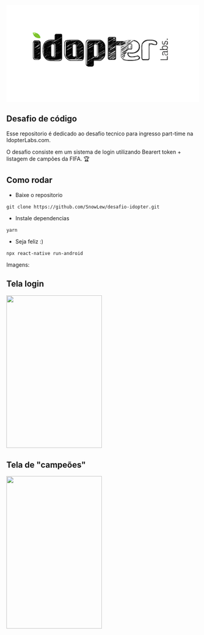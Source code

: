![](https://github.com/idopterlabs/idopter-site/blob/master/img/idopterlabsteste2.png?raw=true)

## Desafio de código 
Esse repositorio é dedicado ao desafio tecnico para ingresso part-time na IdopterLabs.com. 

O desafio consiste em um sistema de login utilizando Bearert token + listagem de campões da FIFA. 🏆

## Como rodar

- Baixe o repositorio
```
git clone https://github.com/SnowLew/desafio-idopter.git
```
- Instale dependencias
```
yarn
```

- Seja feliz :)
```
npx react-native run-android
```


Imagens:
## Tela login

<img src="https://github.com/SnowLew/desafio-idopter/blob/main/github/loginScreen.png?raw=true=250x250" alt=""  width="250" height="400" />

## Tela de "campeões"
<img src="https://github.com/SnowLew/desafio-idopter/blob/main/github/listScreen.png?raw=true=250x250" alt="" width="250" height="400" />


